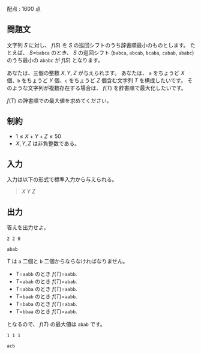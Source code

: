 配点 : $1600$ 点

## 問題文

文字列 $S$ に対し、 $f(S)$ を $S$ の巡回シフトのうち辞書順最小のものとします。
たとえば、 $S =$`babca` のとき、 $S$ の巡回シフト (`babca`, `abcab`, `bcaba`, `cabab`, `ababc`) のうち最小の `ababc` が $f(S)$ となります。

あなたは、三個の整数 $X, Y$, $Z$ が与えられます。
あなたは、 `a` をちょうど $X$ 個、`b` をちょうど $Y$ 個、`c` をちょうど $Z$ 個含む文字列 $T$ を構成したいです。
そのような文字列が複数存在する場合は、 $f(T)$ を辞書順で最大化したいです。

$f(T)$ の辞書順での最大値を求めてください。

## 制約

- $1 \leq X + Y + Z \leq 50$
- $X, Y, Z$ は非負整数である。

## 入力

入力は以下の形式で標準入力から与えられる。

> $X$ $Y$ $Z$

## 出力

答えを出力せよ。

```input1
2 2 0
```

```output1
abab
```

$T$ は `a` 二個と `b` 二個からならなければなりません。

- $T =$`aabb` のとき $f(T) =$`aabb`.
- $T =$`abab` のとき $f(T) =$`abab`.
- $T =$`abba` のとき $f(T) =$`aabb`.
- $T =$`baab` のとき $f(T) =$`aabb`.
- $T =$`baba` のとき $f(T) =$`abab`.
- $T =$`bbaa` のとき $f(T) =$`aabb`.

となるので、 $f(T)$ の最大値は `abab` です。

```input2
1 1 1
```

```output2
acb
```
